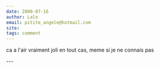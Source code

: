 ```yaml
---
date: 2008-07-16
author: Lalo
email: pitite_angele@hotmail.com
site: 
tags: comment
---
```


<p>ca a l'air vraiment joli en tout cas, meme si je ne connais pas</p>
---